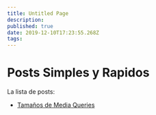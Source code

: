 ```yaml
---
title: Untitled Page
description: 
published: true
date: 2019-12-10T17:23:55.268Z
tags: 
---
```


# Posts Simples y Rapidos

La lista de posts:
 - [Tamaños de Media Queries](/posts/simples/)
 